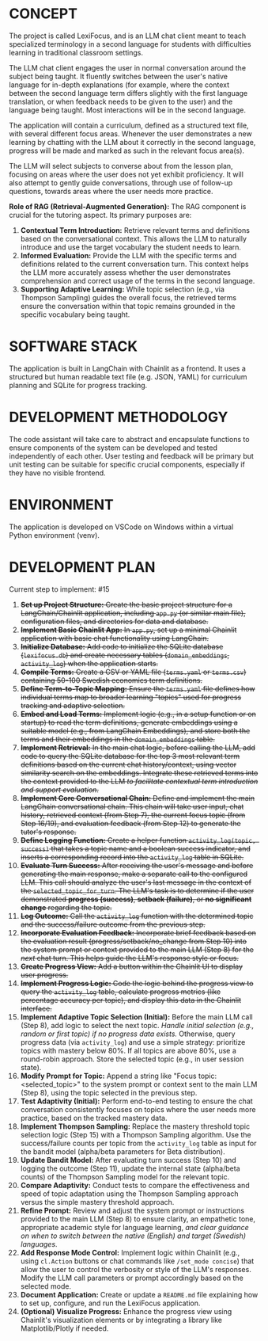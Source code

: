 # CONCEPT

The project is called LexiFocus, and is an LLM chat client meant to teach specialized terminology in a second language for students with difficulties learning in traditional classroom settings.

The LLM chat client engages the user in normal conversation around the subject being taught. It fluently switches between the user's native language for in-depth explanations (for example, where the context between the second language term differs slightly with the first language translation, or when feedback needs to be given to the user) and the language being taught. Most interactions will be in the second language.

The application will contain a curriculum, defined as a structured text file, with several different focus areas. Whenever the user demonstrates a new learning by chatting with the LLM about it correctly in the second language, progress will be made and marked as such in the relevant focus area(s).

The LLM will select subjects to converse about from the lesson plan, focusing on areas where the user does not yet exhibit proficiency. It will also attempt to gently guide conversations, through use of follow-up questions, towards areas where the user needs more practice.

**Role of RAG (Retrieval-Augmented Generation):**
The RAG component is crucial for the tutoring aspect. Its primary purposes are:
1.  **Contextual Term Introduction:** Retrieve relevant terms and definitions based on the conversational context. This allows the LLM to naturally introduce and use the target vocabulary the student needs to learn.
2.  **Informed Evaluation:** Provide the LLM with the specific terms and definitions related to the current conversation turn. This context helps the LLM more accurately assess whether the user demonstrates comprehension and correct usage of the terms in the second language.
3.  **Supporting Adaptive Learning:** While topic selection (e.g., via Thompson Sampling) guides the overall focus, the retrieved terms ensure the conversation within that topic remains grounded in the specific vocabulary being taught.

# SOFTWARE STACK

The application is built in LangChain with Chainlit as a frontend.
It uses a structured but human readable text file (e.g. JSON, YAML) for curriculum planning and SQLite for progress tracking.

# DEVELOPMENT METHODOLOGY

The code assistant will take care to abstract and encapsulate functions to ensure components of the system can be developed and tested independently of each other. User testing and feedback will be primary but unit testing can be suitable for specific crucial components, especially if they have no visible frontend.

# ENVIRONMENT

The application is developed on VSCode on Windows within a virtual Python environment (venv).

# DEVELOPMENT PLAN

Current step to implement: #15

1.  ~~**Set up Project Structure:** Create the basic project structure for a LangChain/Chainlit application, including `app.py` (or similar main file), configuration files, and directories for data and database.~~
2.  ~~**Implement Basic Chainlit App:** In `app.py`, set up a minimal Chainlit application with basic chat functionality using LangChain.~~
3.  ~~**Initialize Database:** Add code to initialize the SQLite database (`lexifocus.db`) and create necessary tables (`domain_embeddings`, `activity_log`) when the application starts.~~
4.  ~~**Compile Terms:** Create a CSV or YAML file (`terms.yaml` or `terms.csv`) containing 50-100 Swedish economics term definitions.~~
5.  ~~**Define Term-to-Topic Mapping:** Ensure the `terms.yaml` file defines how individual terms map to broader learning "topics" used for progress tracking and adaptive selection.~~
6.  ~~**Embed and Load Terms:** Implement logic (e.g., in a setup function or on startup) to read the term definitions, generate embeddings using a suitable model (e.g., from LangChain Embeddings), and store both the terms and their embeddings in the `domain_embeddings` table.~~
7.  ~~**Implement Retrieval:** In the main chat logic, before calling the LLM, add code to query the SQLite database for the top 3 most relevant term definitions based on the current chat history/context, using vector similarity search on the embeddings. Integrate these retrieved terms into the context provided to the LLM *to facilitate contextual term introduction and support evaluation*.~~
8.  ~~**Implement Core Conversational Chain:** Define and implement the main LangChain conversational chain. This chain will take user input, chat history, retrieved context (from Step 7), the current focus topic (from Step 16/19), and evaluation feedback (from Step 12) to generate the tutor's response.~~
9.  ~~**Define Logging Function:** Create a helper function `activity_log(topic, success)` that takes a topic name and a boolean success indicator, and inserts a corresponding record into the `activity_log` table in SQLite.~~
10. ~~**Evaluate Turn Success:** After receiving the user's message and before generating the main response, make a separate call to the configured LLM. This call should analyze the user's last message in the context of the `selected_topic_for_turn`. The LLM's task is to determine if the user demonstrated **progress (success)**, **setback (failure)**, or **no significant change** regarding the topic.~~
11. ~~**Log Outcome:** Call the `activity_log` function with the determined topic and the success/failure outcome from the previous step.~~
12. ~~**Incorporate Evaluation Feedback:** Incorporate brief feedback based on the evaluation result (progress/setback/no_change from Step 10) into the system prompt or context provided to the main LLM (Step 8) for the *next* chat turn. This helps guide the LLM's response style or focus.~~
13. ~~**Create Progress View:** Add a button within the Chainlit UI to display user progress.~~
14. ~~**Implement Progress Logic:** Code the logic behind the progress view to query the `activity_log` table, calculate progress metrics (like percentage accuracy per topic), and display this data in the Chainlit interface.~~
15. **Implement Adaptive Topic Selection (Initial):** Before the main LLM call (Step 8), add logic to select the next topic. *Handle initial selection (e.g., random or first topic) if no progress data exists.* Otherwise, query progress data (via `activity_log`) and use a simple strategy: prioritize topics with mastery below 80%. If all topics are above 80%, use a round-robin approach. Store the selected topic (e.g., in user session state).
16. **Modify Prompt for Topic:** Append a string like "Focus topic: <selected_topic>" to the system prompt or context sent to the main LLM (Step 8), using the topic selected in the previous step.
17. **Test Adaptivity (Initial):** Perform end-to-end testing to ensure the chat conversation consistently focuses on topics where the user needs more practice, based on the tracked mastery data.
18. **Implement Thompson Sampling:** Replace the mastery threshold topic selection logic (Step 15) with a Thompson Sampling algorithm. Use the success/failure counts per topic from the `activity_log` table as input for the bandit model (alpha/beta parameters for Beta distribution).
19. **Update Bandit Model:** After evaluating turn success (Step 10) and logging the outcome (Step 11), update the internal state (alpha/beta counts) of the Thompson Sampling model for the relevant topic.
20. **Compare Adaptivity:** Conduct tests to compare the effectiveness and speed of topic adaptation using the Thompson Sampling approach versus the simple mastery threshold approach.
21. **Refine Prompt:** Review and adjust the system prompt or instructions provided to the main LLM (Step 8) to ensure clarity, an empathetic tone, appropriate academic style for language learning, *and clear guidance on when to switch between the native (English) and target (Swedish) languages*.
22. **Add Response Mode Control:** Implement logic within Chainlit (e.g., using `cl.Action` buttons or chat commands like `/set_mode concise`) that allow the user to control the verbosity or style of the LLM's responses. Modify the LLM call parameters or prompt accordingly based on the selected mode.
23. **Document Application:** Create or update a `README.md` file explaining how to set up, configure, and run the LexiFocus application.
24. **(Optional) Visualize Progress:** Enhance the progress view using Chainlit's visualization elements or by integrating a library like Matplotlib/Plotly if needed.